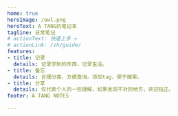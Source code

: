 ```yaml
---
home: true
heroImage: /owl.png
heroText: A TANG的笔记本
tagline: 日常笔记
# actionText: 快速上手 →
# actionLink: /zh/guide/
features:
- title: 记录
  details: 记录学到的东西，记录生活。
- title: 备忘
  details: 合理分类，方便查询。添加tag，便于搜索。
- title: 分享
  details: 仅代表个人的一些理解，如果发现不对的地方，欢迎指正。
footer: A TANG NOTES

---
```


<!-- [[toc]] -->

<!-- # Hello VuePress

## 表情

:tada: :100:

## vue 语法

{{ 1 + 1 }}

![test img](~@images/test.jpg) -->